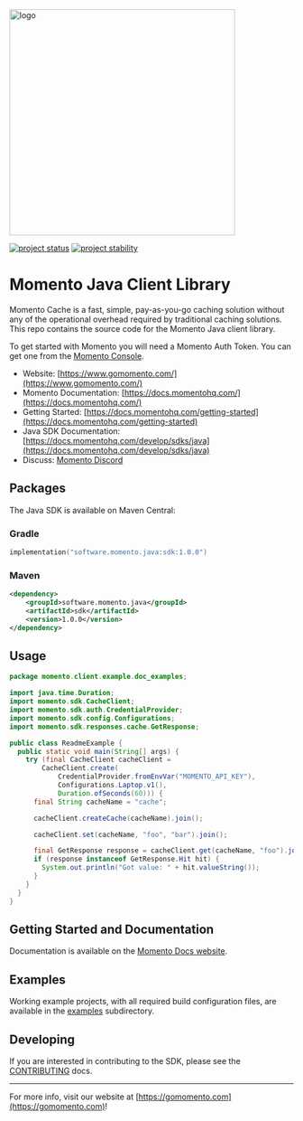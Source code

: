 <head>
  <meta name="Momento Java Client Library Documentation" content="Java client software development kit for Momento Cache">
</head>
<img src="https://docs.momentohq.com/img/momento-logo-forest.svg" alt="logo" width="400"/>

[![project status](https://momentohq.github.io/standards-and-practices/badges/project-status-official.svg)](https://github.com/momentohq/standards-and-practices/blob/main/docs/momento-on-github.md)
[![project stability](https://momentohq.github.io/standards-and-practices/badges/project-stability-stable.svg)](https://github.com/momentohq/standards-and-practices/blob/main/docs/momento-on-github.md)

# Momento Java Client Library

Momento Cache is a fast, simple, pay-as-you-go caching solution without any of the operational overhead
required by traditional caching solutions.  This repo contains the source code for the Momento Java client library.

To get started with Momento you will need a Momento Auth Token. You can get one from the [Momento Console](https://console.gomomento.com).

* Website: [https://www.gomomento.com/](https://www.gomomento.com/)
* Momento Documentation: [https://docs.momentohq.com/](https://docs.momentohq.com/)
* Getting Started: [https://docs.momentohq.com/getting-started](https://docs.momentohq.com/getting-started)
* Java SDK Documentation: [https://docs.momentohq.com/develop/sdks/java](https://docs.momentohq.com/develop/sdks/java)
* Discuss: [Momento Discord](https://discord.gg/3HkAKjUZGq)

## Packages

The Java SDK is available on Maven Central:

### Gradle

```kotlin
implementation("software.momento.java:sdk:1.0.0")
```

### Maven

```xml
<dependency>
    <groupId>software.momento.java</groupId>
    <artifactId>sdk</artifactId>
    <version>1.0.0</version>
</dependency>
```

## Usage

```java
package momento.client.example.doc_examples;

import java.time.Duration;
import momento.sdk.CacheClient;
import momento.sdk.auth.CredentialProvider;
import momento.sdk.config.Configurations;
import momento.sdk.responses.cache.GetResponse;

public class ReadmeExample {
  public static void main(String[] args) {
    try (final CacheClient cacheClient =
        CacheClient.create(
            CredentialProvider.fromEnvVar("MOMENTO_API_KEY"),
            Configurations.Laptop.v1(),
            Duration.ofSeconds(60))) {
      final String cacheName = "cache";

      cacheClient.createCache(cacheName).join();

      cacheClient.set(cacheName, "foo", "bar").join();

      final GetResponse response = cacheClient.get(cacheName, "foo").join();
      if (response instanceof GetResponse.Hit hit) {
        System.out.println("Got value: " + hit.valueString());
      }
    }
  }
}

```

## Getting Started and Documentation

Documentation is available on the [Momento Docs website](https://docs.momentohq.com).

## Examples

Working example projects, with all required build configuration files, are available in the [examples](./examples) subdirectory.

## Developing

If you are interested in contributing to the SDK, please see the [CONTRIBUTING](./CONTRIBUTING.md) docs.

----------------------------------------------------------------------------------------
For more info, visit our website at [https://gomomento.com](https://gomomento.com)!
